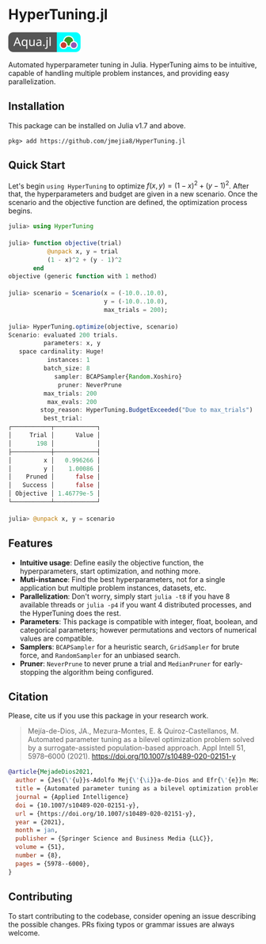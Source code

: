 # HyperTuning.jl

[![Aqua QA](https://raw.githubusercontent.com/JuliaTesting/Aqua.jl/master/badge.svg)](https://github.com/JuliaTesting/Aqua.jl)

Automated hyperparameter tuning in Julia.
HyperTuning aims to be intuitive, capable of handling multiple problem instances, and providing easy parallelization.

## Installation

This package can be installed on Julia v1.7 and above.

```
pkg> add https://github.com/jmejia8/HyperTuning.jl
```

## Quick Start

Let's begin `using HyperTuning` to optimize $f(x,y)=(1-x)^2+(y-1)^2$.
After that, the hyperparameters and budget are given in a new scenario.
Once the scenario and the objective function are defined, the optimization process begins. 

```julia
julia> using HyperTuning

julia> function objective(trial)
           @unpack x, y = trial
           (1 - x)^2 + (y - 1)^2
       end
objective (generic function with 1 method)

julia> scenario = Scenario(x = (-10.0..10.0),
                           y = (-10.0..10.0),
                           max_trials = 200);

julia> HyperTuning.optimize(objective, scenario)
Scenario: evaluated 200 trials.
          parameters: x, y
   space cardinality: Huge!
           instances: 1
          batch_size: 8
             sampler: BCAPSampler{Random.Xoshiro}
              pruner: NeverPrune
          max_trials: 200
           max_evals: 200
         stop_reason: HyperTuning.BudgetExceeded("Due to max_trials")
          best_trial: 
┌───────────┬────────────┐
│     Trial │      Value │
│       198 │            │
├───────────┼────────────┤
│         x │   0.996266 │
│         y │    1.00086 │
│    Pruned │      false │
│   Success │      false │
│ Objective │ 1.46779e-5 │
└───────────┴────────────┘

julia> @unpack x, y = scenario
```

## Features

- **Intuitive usage**: Define easily the objective function, the hyperparameters, start optimization, and nothing more.
- **Muti-instance**: Find the best hyperparameters, not for a single application but multiple problem instances, datasets, etc.
- **Parallelization**: Don't worry, simply start `julia -t8` if you have 8 available threads or `julia -p4` if you want 4 distributed processes, and the HyperTuning does the rest.
- **Parameters**: This package is compatible with integer, float, boolean, and categorical parameters; however permutations and vectors of numerical values are compatible.
- **Samplers**: `BCAPSampler` for a heuristic search, `GridSampler` for brute force, and `RandomSampler` for an unbiased search.
- **Pruner**: `NeverPrune` to never prune a trial and `MedianPruner` for early-stopping the algorithm being configured.

## Citation

Please, cite us if you use this package in your research work.

> Mejía-de-Dios, JA., Mezura-Montes, E. & Quiroz-Castellanos, M. Automated parameter tuning as a bilevel optimization problem solved by a surrogate-assisted population-based approach. Appl Intell 51, 5978–6000 (2021). https://doi.org/10.1007/s10489-020-02151-y

```bibtex
@article{MejadeDios2021,
  author = {Jes{\'{u}}s-Adolfo Mej{\'{\i}}a-de-Dios and Efr{\'{e}}n Mezura-Montes and Marcela Quiroz-Castellanos},
  title = {Automated parameter tuning as a bilevel optimization problem solved by a surrogate-assisted population-based approach},
  journal = {Applied Intelligence}
  doi = {10.1007/s10489-020-02151-y},
  url = {https://doi.org/10.1007/s10489-020-02151-y},
  year = {2021},
  month = jan,
  publisher = {Springer Science and Business Media {LLC}},
  volume = {51},
  number = {8},
  pages = {5978--6000},
}
```


## Contributing

To start contributing to the codebase, consider opening an issue describing the possible changes.
PRs fixing typos or grammar issues are always welcome. 

